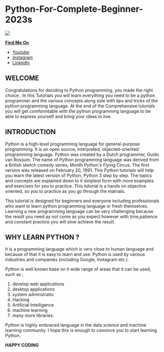 # Python-For-Complete-Beginner-2023s

<img src="https://bs-uploads.toptal.io/blackfish-uploads/components/blog_post_page/content/cover_image_file/cover_image/1102113/0707-A_Python_Introduction-Waldek_Newsletter___blog-c6b0a0bace184749a9522dad0019446f-bfc6550ab26713c7ba4f71483a932bac.png"/>

**<u>Find Me On</u>**
<br>
- [Youtube](https://www.youtube.com/@dky_code)<br>
- [Instagram]( https://www.instagram.com/dky_code/)<br>
- [LinkedIn](https://www.linkedin.com/in/dickson-kwasi-yankey-29433217b/)

## WELCOME 

Congratulations for deciding to Python programming, you made the right choice . In this Tutorials you will learn everything you need to be a python programmer and the various concepts along side with tips and tricks of the python programming language. At the end of the Comprehensive tutorials you will get comformtable with the python programming language to be able to express yourself and bring your ideas to live. 


## INTRODUCTION

Python is a high-level programming language for general-purpose programming. It is an open source, interpreted, objected-oriented programming language. Python was created by a Dutch programmer, Guido van Rossum. The name of Python programming language was derived from a British sketch comedy series, Month Python's Flying Circus. The first version was released on February 20, 1991. This  Python tutorials will help you learn the latest version of Python, Python 3 step by step. The topics and concepts are explained down to it simplest form with more examples and exercises for you to practice. This tutorial is a hands on objective oriented, so you to practice as you go through the matrials.

This tutorial is designed for beginners and everyone including professionals who want to learn python programming language or fresh themselves. Learning a new programming language can be very challenging because the result you need ay not come as you expect however with time,patience and constant practice you will slow achieve the result.


## WHY LEARN PYTHON ?

It is a programming language which is very close to human language and because of that it is easy to learn and use. Python is used by various industries and companies (including Google, Instagram etc.).

Python is well known base on it wide range of areas that it can be used, such as ;
1. develop web applications
2. desktop applications 
3. system adminstratio
4. Hacking  
5. Artificial Intelligence
6. machine learning 
7. many more libraries. 

Python is highly embraced language in the data science and machine learning community. I hope this is enough to convince you to start learning Python.

**HAPPY CODING**



